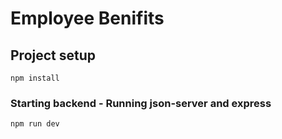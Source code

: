 # Employee Benifits

## Project setup
```
npm install
```

### Starting backend - Running json-server and express
```
npm run dev
```
